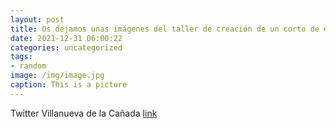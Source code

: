 ```yaml
---
layout: post
title: Os dejamos unas imágenes del taller de creación de un corto de dibujos animados que se ha realizado en la Biblioteca F. Lázaro C...
date: 2021-12-31 06:00:22
categories: uncategorized
tags:
- random
image: /img/image.jpg
caption: This is a picture
---
```

Twitter Villanueva de la Cañada [link](https://twitter.com/AytoVDLCanada/status/1476540372012707842)
